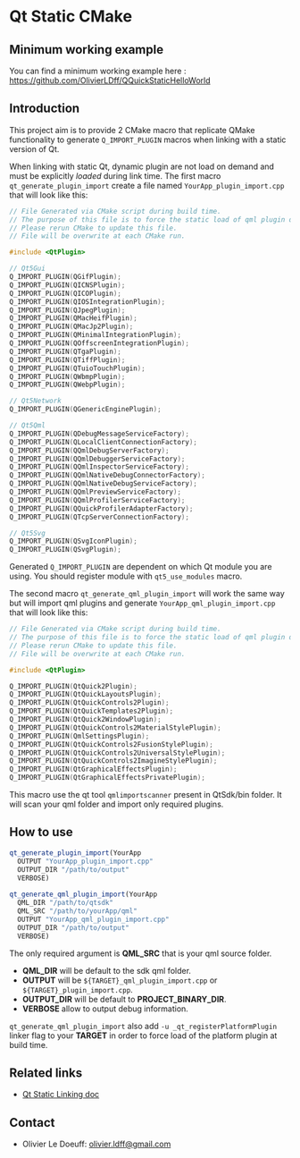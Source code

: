 # Qt Static CMake

## Minimum working example

You can find a minimum working example here : https://github.com/OlivierLDff/QQuickStaticHelloWorld

## Introduction

This project aim is to provide 2 CMake macro that replicate QMake functionality to generate `Q_IMPORT_PLUGIN` macros when linking with a static version of Qt.

When linking with static Qt, dynamic plugin are not load on demand and must be explicitly *loaded* during link time. The first macro `qt_generate_plugin_import` create a file named  `YourApp_plugin_import.cpp` that will look like this:

```c++
// File Generated via CMake script during build time.
// The purpose of this file is to force the static load of qml plugin during static build
// Please rerun CMake to update this file.
// File will be overwrite at each CMake run.

#include <QtPlugin>

// Qt5Gui
Q_IMPORT_PLUGIN(QGifPlugin);
Q_IMPORT_PLUGIN(QICNSPlugin);
Q_IMPORT_PLUGIN(QICOPlugin);
Q_IMPORT_PLUGIN(QIOSIntegrationPlugin);
Q_IMPORT_PLUGIN(QJpegPlugin);
Q_IMPORT_PLUGIN(QMacHeifPlugin);
Q_IMPORT_PLUGIN(QMacJp2Plugin);
Q_IMPORT_PLUGIN(QMinimalIntegrationPlugin);
Q_IMPORT_PLUGIN(QOffscreenIntegrationPlugin);
Q_IMPORT_PLUGIN(QTgaPlugin);
Q_IMPORT_PLUGIN(QTiffPlugin);
Q_IMPORT_PLUGIN(QTuioTouchPlugin);
Q_IMPORT_PLUGIN(QWbmpPlugin);
Q_IMPORT_PLUGIN(QWebpPlugin);

// Qt5Network
Q_IMPORT_PLUGIN(QGenericEnginePlugin);

// Qt5Qml
Q_IMPORT_PLUGIN(QDebugMessageServiceFactory);
Q_IMPORT_PLUGIN(QLocalClientConnectionFactory);
Q_IMPORT_PLUGIN(QQmlDebugServerFactory);
Q_IMPORT_PLUGIN(QQmlDebuggerServiceFactory);
Q_IMPORT_PLUGIN(QQmlInspectorServiceFactory);
Q_IMPORT_PLUGIN(QQmlNativeDebugConnectorFactory);
Q_IMPORT_PLUGIN(QQmlNativeDebugServiceFactory);
Q_IMPORT_PLUGIN(QQmlPreviewServiceFactory);
Q_IMPORT_PLUGIN(QQmlProfilerServiceFactory);
Q_IMPORT_PLUGIN(QQuickProfilerAdapterFactory);
Q_IMPORT_PLUGIN(QTcpServerConnectionFactory);

// Qt5Svg
Q_IMPORT_PLUGIN(QSvgIconPlugin);
Q_IMPORT_PLUGIN(QSvgPlugin);
```

Generated  `Q_IMPORT_PLUGIN` are dependent on which Qt module you are using. You should register module with `qt5_use_modules` macro.

The second macro `qt_generate_qml_plugin_import` will work the same way but will import qml plugins and generate `YourApp_qml_plugin_import.cpp` that will look like this:

```c++
// File Generated via CMake script during build time.
// The purpose of this file is to force the static load of qml plugin during static build
// Please rerun CMake to update this file.
// File will be overwrite at each CMake run.

#include <QtPlugin>

Q_IMPORT_PLUGIN(QtQuick2Plugin);
Q_IMPORT_PLUGIN(QtQuickLayoutsPlugin);
Q_IMPORT_PLUGIN(QtQuickControls2Plugin);
Q_IMPORT_PLUGIN(QtQuickTemplates2Plugin);
Q_IMPORT_PLUGIN(QtQuick2WindowPlugin);
Q_IMPORT_PLUGIN(QtQuickControls2MaterialStylePlugin);
Q_IMPORT_PLUGIN(QmlSettingsPlugin);
Q_IMPORT_PLUGIN(QtQuickControls2FusionStylePlugin);
Q_IMPORT_PLUGIN(QtQuickControls2UniversalStylePlugin);
Q_IMPORT_PLUGIN(QtQuickControls2ImagineStylePlugin);
Q_IMPORT_PLUGIN(QtGraphicalEffectsPlugin);
Q_IMPORT_PLUGIN(QtGraphicalEffectsPrivatePlugin);
```

This macro use the qt tool `qmlimportscanner` present in QtSdk/bin folder. It will scan your qml folder and import only required plugins.

## How to use

```cmake
qt_generate_plugin_import(YourApp
  OUTPUT "YourApp_plugin_import.cpp"
  OUTPUT_DIR "/path/to/output"
  VERBOSE)
  
qt_generate_qml_plugin_import(YourApp
  QML_DIR "/path/to/qtsdk"
  QML_SRC "/path/to/yourApp/qml"
  OUTPUT "YourApp_qml_plugin_import.cpp"
  OUTPUT_DIR "/path/to/output"
  VERBOSE)
```

The only required argument is **QML_SRC** that is your qml source folder.

* **QML_DIR** will be default to the sdk qml folder.
* **OUTPUT** will be  `${TARGET}_qml_plugin_import.cpp` or `${TARGET}_plugin_import.cpp`.
* **OUTPUT_DIR** will be default to **PROJECT_BINARY_DIR**.
* **VERBOSE** allow to output debug information.

`qt_generate_qml_plugin_import` also add `-u _qt_registerPlatformPlugin` linker flag to your **TARGET** in order to force load of the platform plugin at build time.

## Related links

* [Qt Static Linking doc](https://doc.qt.io/QtForDeviceCreation/qtee-static-linking.html)

## Contact

* Olivier Le Doeuff: olivier.ldff@gmail.com
